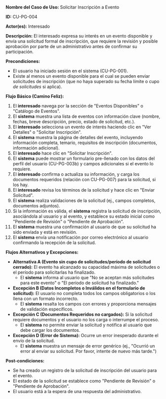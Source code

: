 **Nombre del Caso de Uso:** Solicitar Inscripción a Evento

**ID:** CU-PG-004

**Actor(es):** Interesado

**Descripción:** El interesado expresa su interés en un evento disponible y envía una solicitud formal de inscripción, que requiere la revisión y posible aprobación por parte de un administrativo antes de confirmar su participación.

**Precondiciones:**

* El usuario ha iniciado sesión en el sistema (CU-PG-001).
* Existe al menos un evento disponible para el cual se pueden enviar solicitudes de inscripción (que no haya superado su fecha límite o cupo *de solicitudes* si aplica).

**Flujo Básico (Camino Feliz):**

1. El **interesado** navega por la sección de "Eventos Disponibles" o "Catálogo de Eventos".
2. El **sistema** muestra una lista de eventos con información clave (nombre, fechas, breve descripción, precio, estado de solicitud, etc.).
3. El **interesado** selecciona un evento de interés haciendo clic en "Ver Detalles" o "Solicitar Inscripción".
4. El **sistema** muestra la página de detalles del evento, incluyendo información completa, temario, requisitos de inscripción (documentos, información adicional).
5. El **interesado** hace clic en "Solicitar Inscripción".
6. El **sistema** puede mostrar un formulario pre-llenado con los datos del perfil del usuario (CU-PG-003b) y campos adicionales si el evento lo requiere.
7. El **interesado** confirma o actualiza su información, y carga los documentos requeridos (relación con CU-PG-007) para la solicitud, si los hay.
8. El **interesado** revisa los términos de la solicitud y hace clic en "Enviar Solicitud".
9. El **sistema** realiza validaciones de la solicitud (ej., campos completos, documentos adjuntos).
10. Si la información es válida, el **sistema** registra la solicitud de inscripción, asociándola al usuario y al evento, y establece su estado inicial como "Pendiente de Revisión" o "Pendiente de Aprobación".
11. El **sistema** muestra una confirmación al usuario de que su solicitud ha sido enviada y está en revisión.
12. El **sistema** envía una notificación por correo electrónico al usuario confirmando la recepción de la solicitud.

**Flujos Alternativos y Excepciones:**

* **Alternativa A (Evento sin cupo de solicitudes/período de solicitud cerrado):** El evento ha alcanzado su capacidad máxima de solicitudes o el período para solicitarlas ha finalizado.
  + El **sistema** informa al usuario que "No se aceptan más solicitudes para este evento" o "El período de solicitud ha finalizado."
* **Excepción B (Datos Incompletos o Inválidos en el formulario de solicitud):** El usuario no completa todos los campos obligatorios o los llena con un formato incorrecto.
  + El **sistema** resalta los campos con errores y proporciona mensajes de validación específicos.
* **Excepción C (Documentos Requeridos no cargados):** Si la solicitud requiere documentos y el usuario no los carga o interrumpe el proceso.
  + El **sistema** no permite enviar la solicitud y notifica al usuario que debe cargar los documentos.
* **Excepción D (Error de Sistema):** Ocurre un error inesperado durante el envío de la solicitud.
  + El **sistema** muestra un mensaje de error genérico (ej., "Ocurrió un error al enviar su solicitud. Por favor, intente de nuevo más tarde.")

**Post-condiciones:**

* Se ha creado un registro de la solicitud de inscripción del usuario para el evento.
* El estado de la solicitud se establece como "Pendiente de Revisión" o "Pendiente de Aprobación".
* El usuario está a la espera de una respuesta del administrativo.